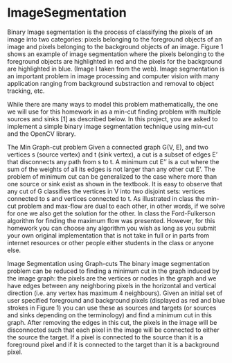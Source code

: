 # ImageSegmentation 

Binary Image segmentation is the process of classifying the pixels of an image into two categories: pixels
belonging to the foreground objects of an image and pixels belonging to the background objects of an image.
Figure 1 shows an example of image segmentation where the pixels belonging to the foreground objects are
highlighted in red and the pixels for the background are highlighted in blue. (Image I taken from the web). Image
segmentation is an important problem in image processing and computer vision with many application ranging
from background substraction and removal to object tracking, etc.


While there are many ways to model this problem mathematically, the one we will use for this homework in as a
min-cut finding problem with multiple sources and sinks [1] as described below. In this project, you are asked to
implement a simple binary image segmentation technique using min-cut and the OpenCV library.

The Min Graph-cut problem
Given a connected graph G(V, E), and two vertices s (source vertex) and t (sink vertex), a cut is a subset of
edges E’ that disconnects any path from s to t. A minimum cut E’’ is a cut where the sum of the weights of all
its edges is not larger than any other cut E’. The problem of minimum cut can be generalized to the case where
more than one source or sink exist as shown in the textbook. It is easy to observe that any cut of G classifies the
vertices in V into two disjoint sets: vertices connected to s and vertices connected to t.
As illustrated in class the min-cut problem and max-flow are dual to each other, in other words, if we solve for
one we also get the solution for the other. In class the Ford-Fulkerson algorithm for finding the maximum flow
was presented. However, for this homework you can choose any algorithm you wish as long as you submit your 
own original implementation that is not take in full or in parts from internet resources or other people either
students in the class or anyone else.


Image Segmentation using Graph-cuts
The binary image segmentation problem can be reduced to finding a minimum cut in the graph induced by the
image graph: the pixels are the vertices or nodes in the graph and we have edges between any neighboring
pixels in the horizontal and vertical direction (i.e. any vertex has maximum 4 neighbours).
Given an initial set of user specified foreground and background pixels (displayed as red and blue strokes in
Figure 1) you can use these as sources and targets (or sources and sinks depending on the terminology) and find
a minimum cut in this graph. After removing the edges in this cut, the pixels in the image will be disconnected
such that each pixel in the image will be connected to either the source the target. If a pixel is connected to the
source than it is a foreground pixel and if it is connected to the target than it is a background pixel. 

